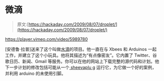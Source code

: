 # 微滴

> 原文:[https://hackaday.com/2009/08/07/droplet/](https://hackaday.com/2009/08/07/droplet/)

<https://player.vimeo.com/video/5989780>

</div> <p>[安德鲁·拉普]送来了这个叫做<a href="http://rapplogic.blogspot.com/2009/08/droplet.html" target="_blank">水滴</a>的项目。他一直在与 Xbees 和 Arduinos 一起工作，并建立了这个小玩具。他将其描述为“有点像密友”。它内置了 Twitter、谷歌日历、新闻、Gmail 等服务。你可以在他的网站上下载完整的源代码和计划。他下一步计划的修改包括可能从一个<a href="http://hackaday.com/2009/04/29/hackit-sheevaplug/"> sheevaplu </a> g 运行它，为它做一个好的案例，并利用 arduino 的未使用引脚。</p> </body> </html>
